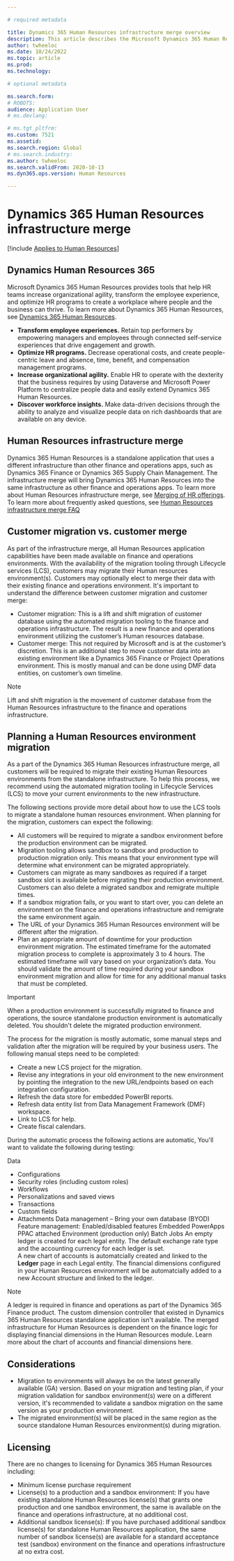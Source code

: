 ```yaml
---

# required metadata

title: Dynamics 365 Human Resources infrastructure merge overview
description: This article describes the Microsoft Dynamics 365 Human Resources infrastructure merge.
author: twheeloc
ms.date: 10/24/2022
ms.topic: article
ms.prod: 
ms.technology: 

# optional metadata

ms.search.form: 
# ROBOTS: 
audience: Application User
# ms.devlang: 

# ms.tgt_pltfrm: 
ms.custom: 7521
ms.assetid: 
ms.search.region: Global
# ms.search.industry: 
ms.author: twheeloc
ms.search.validFrom: 2020-10-13
ms.dyn365.ops.version: Human Resources

---
```

# Dynamics 365 Human Resources infrastructure merge 

[!include [Applies to Human Resources](../includes/applies-to-hr.md)]

##  Dynamics Human Resources 365

Microsoft Dynamics 365 Human Resources provides tools that help HR teams increase organizational agility, transform the employee experience, and optimize HR programs to
create a workplace where people and the business can thrive. To learn more about Dynamics 365 Human Resources, see [Dynamics 365 Human Resources](https://dynamics.microsoft.com/human-resources/overview/).

- **Transform employee experiences.** Retain top performers by empowering managers and employees through connected self-service experiences that drive engagement and 
growth.
- **Optimize HR programs.** Decrease operational costs, and create people-centric leave and absence, time, benefit, and compensation management programs.
- **Increase organizational agility.** Enable HR to operate with the dexterity that the business requires by using Dataverse and Microsoft Power Platform to centralize
people data and easily extend Dynamics 365 Human Resources.
- **Discover workforce insights.** Make data-driven decisions through the ability to analyze and visualize people data on rich dashboards that are available on any 
device.

## Human Resources infrastructure merge
Dynamics 365 Human Resources is a standalone application that uses a different infrastructure than other finance and operations apps, such as Dynamics 365 Finance or 
Dynamics 365 Supply Chain Management. The infrastructure merge will bring Dynamics 365 Human Resources into the same infrastructure as other finance and operations apps. To learn more about Human Resources infrastructure merge, see [Merging of HR offerings](https://cloudblogs.microsoft.com/dynamics365/it/2021/09/15/merging-of-hr-offerings-brings-capabilities-together-for-customers/). 
To learn more about frequently asked questions, see [Human Resources infrastructure merge FAQ](./hr-infrastructure-merge-faq.md) 

## Customer migration vs. customer merge

As part of the infrastructure merge, all Human Resources application capabilities have been made available on finance and operations environments. With the 
availability of the migration tooling through Lifecycle services (LCS), customers may migrate their Human resources environment(s). Customers may optionally elect to merge their data with their existing finance and operations environment. It's important to understand the difference between customer migration and customer merge:
-	Customer migration: This is a lift and shift migration of customer database using the automated migration tooling to the finance and operations infrastructure. The result is a new finance and operations environment utilizing the customer’s Human resources database. 
-	Customer merge: This not required by Microsoft and is at the customer’s discretion. This is an additional step to move customer data into an existing environment like a Dynamics 365 Finance or Project Operations environment. This is mostly manual and can be done using DMF data entities, on customer’s own timeline. 

>[!Note] 
> Lift and shift migration is the movement of customer database from the Human Resources infrastructure to the finance and operations infrastructure. 

## Planning a Human Resources environment migration

As a part of the Dynamics 365 Human Resources infrastructure merge, all customers will be required to migrate their existing Human Resources environments from the 
standalone infrastructure. To help this process, we recommend using the automated migration tooling in Lifecycle Services (LCS) to move your current environments 
to the new infrastructure. 

The following sections provide more detail about how to use the LCS tools to migrate a standalone human resources environment. 
When planning for the migration, customers can expect the following:
 - All customers will be required to migrate a sandbox environment before the production environment can be migrated. 
 - Migration tooling allows sandbox to sandbox and production to production migration only. This means that your environment type will determine what environment can be
migrated appropriately. 
 - Customers can migrate as many sandboxes as required if a target sandbox slot is available before migrating their production environment. Customers can also delete a migrated sandbox and remigrate multiple times. 
 - If a sandbox migration fails, or you want to start over, you can delete an environment on the finance and operations infrastructure and remigrate the same environment again.
 - The URL of your Dynamics 365 Human Resources environment will be different after the migration.
 - Plan an appropriate amount of downtime for your production environment migration. The estimated timeframe for the automated migration process to complete is 
approximately 3 to 4 hours. The estimated timeframe will vary based on your organization’s data. You should validate the amount of time required during your sandbox
environment migration and allow for time for any additional manual tasks that must be completed.

>[!Important] 
> When a production environment is successfully migrated to finance and operations, the source standalone production environment is automatically deleted. You shouldn't delete the migrated production environment. 

The process for the migration is mostly automatic, some manual steps and validation after the migration will be required by your business users. 
The following manual steps need to be completed:
 - Create a new LCS project for the migration.
 - Revise any integrations in your old environment to the new environment by pointing the integration to the new URL/endpoints based on each integration configuration.
 - Refresh the data store for embedded PowerBI reports.
 - Refresh data entity list from Data Management Framework (DMF) workspace.
 - Link to LCS for help.
 - Create fiscal calendars.

During the automatic process the following actions are automatic, You'll want to validate the following during testing:

Data
 - Configurations
 - Security roles (including custom roles)
 - Workflows
 - Personalizations and saved views
 - Transactions
 - Custom fields
 - Attachments
Data management – Bring your own database (BYOD) 
Feature management: Enabled/disabled features
Embedded PowerApps
PPAC attached Environment (production only)
Batch Jobs 
An empty ledger is created for each legal entity. The default exchange rate type and the accounting currency for each ledger is set.  
A new chart of accounts is automatcially created and linked to the **Ledger** page in each Legal entity. The financial dimensions configured in your Human Resources environment will be automatcially added to a new Account structure and linked to the ledger. 

>[!Note]
>A ledger is required in finance and operations as part of the Dynamics 365 Finance product. The custom dimension controller that existed in Dynamics 365 Human Resources standalone application isn't available. The merged infrastructure for Human Resources is dependent on the finance logic for displaying financial dimensions in the Human Resources module. Learn more about the chart of accounts and financial dimensions here. 

## Considerations

 - Migration to environments will always be on the latest generally available (GA) version. Based on your migration and testing plan, if your migration validation for
sandbox environment(s) were on a different version, it's recommended to validate a sandbox migration on the same version as your production environment. 
 - The migrated environment(s) will be placed in the same region as the source standalone Human Resources environment(s) during migration.

## Licensing

There are no changes to licensing for Dynamics 365 Human Resources including: 
 - Minimum license purchase requirement 
 - License(s) to a production and a sandbox environment: If you have existing standalone Human Resources license(s) that grants one production and one sandbox 
environment, the same is available on the finance and operations infrastructure, at no additional cost.
 - Additional sandbox license(s): If you have purchased additional sandbox license(s) for standalone Human Resources application, the same number of sandbox license(s) 
are available for a standard acceptance test (sandbox) environment on the finance and operations infrastructure at no extra cost. 



